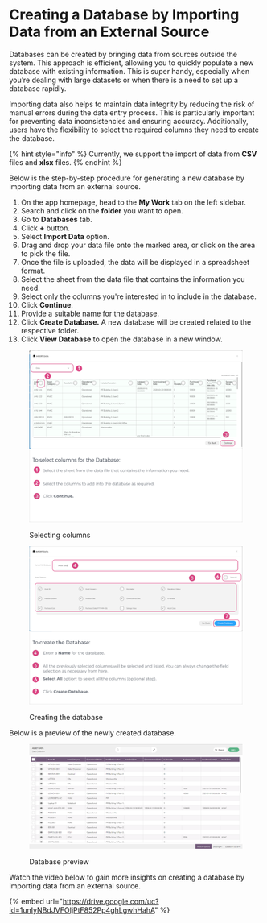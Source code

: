 # Creating a Database by Importing Data from an External Source

Databases can be created by bringing data from sources outside the system. This approach is efficient, allowing you to quickly populate a new database with existing information. This is super handy, especially when you’re dealing with large datasets or when there is a need to set up a database rapidly.

Importing data also helps to maintain data integrity by reducing the risk of manual errors during the data entry process. This is particularly important for preventing data inconsistencies and ensuring accuracy. Additionally, users have the flexibility to select the required columns they need to create the database.



{% hint style="info" %}
Currently, we support the import of data from **CSV** files and **xlsx** files.
{% endhint %}

Below is the step-by-step procedure for generating a new database by importing data from an external source.

1. On the app homepage, head to the **My Work** tab on the left sidebar.
2. Search and click on the **folder** you want to open.
3. Go to **Databases** tab.
4. Click **+** button.
5. Select **Import Data** option.
6. Drag and drop your data file onto the marked area, or click on the area to pick the file.
7. Once the file is uploaded, the data will be displayed in a spreadsheet format.
8. Select the sheet from the data file that contains the information you need.
9. Select only the columns you're interested in to include in the database.
10. Click **Continue**.
11. Provide a suitable name for the database.
12. Click **Create Database.** A new database will be created related to the respective folder.
13. Click **View Database** to open the database in a new window.

<figure><img src="../../.gitbook/assets/LC_Create_DB_by_importingData_s8_1.png" alt=""><figcaption><p>Selecting columns</p></figcaption></figure>

<figure><img src="../../.gitbook/assets/LC_Create_DB_by_importingData_s9_1_1.png" alt=""><figcaption><p>Creating the database</p></figcaption></figure>

Below is a preview of the newly created database.

<figure><img src="../../.gitbook/assets/LC_Create_DB_by_importingData_s10 (1).png" alt=""><figcaption><p>Database preview</p></figcaption></figure>

Watch the video below to gain more insights on creating a database by importing data from an external source.

{% embed url="https://drive.google.com/uc?id=1unIyNBdJVFOIjPtF852Pp4ghLgwhHahA" %}

